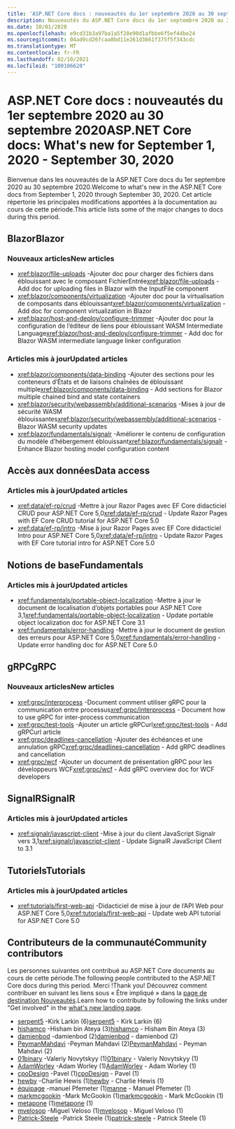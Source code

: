 ```yaml
---
title: 'ASP.NET Core docs : nouveautés du 1er septembre 2020 au 30 septembre 2020'
description: Nouveautés du ASP.NET Core docs du 1er septembre 2020 au 30 septembre 2020.
ms.date: 10/01/2020
ms.openlocfilehash: e9cd31b3a97ba1a5f28e90d1afbbe6f5ef44be24
ms.sourcegitcommit: 04ad9cd26fcaa8bd11e261d3661f375f5f343cdc
ms.translationtype: MT
ms.contentlocale: fr-FR
ms.lasthandoff: 02/10/2021
ms.locfileid: "100106620"
---
```

# <a name="aspnet-core-docs-whats-new-for-september-1-2020---september-30-2020"></a><span data-ttu-id="4cc1e-103">ASP.NET Core docs : nouveautés du 1er septembre 2020 au 30 septembre 2020</span><span class="sxs-lookup"><span data-stu-id="4cc1e-103">ASP.NET Core docs: What's new for September 1, 2020 - September 30, 2020</span></span>

<span data-ttu-id="4cc1e-104">Bienvenue dans les nouveautés de la ASP.NET Core docs du 1er septembre 2020 au 30 septembre 2020.</span><span class="sxs-lookup"><span data-stu-id="4cc1e-104">Welcome to what's new in the ASP.NET Core docs from September 1, 2020 through September 30, 2020.</span></span> <span data-ttu-id="4cc1e-105">Cet article répertorie les principales modifications apportées à la documentation au cours de cette période.</span><span class="sxs-lookup"><span data-stu-id="4cc1e-105">This article lists some of the major changes to docs during this period.</span></span>

## <a name="blazor"></a><span data-ttu-id="4cc1e-106">Blazor</span><span class="sxs-lookup"><span data-stu-id="4cc1e-106">Blazor</span></span>

### <a name="new-articles"></a><span data-ttu-id="4cc1e-107">Nouveaux articles</span><span class="sxs-lookup"><span data-stu-id="4cc1e-107">New articles</span></span>

- <span data-ttu-id="4cc1e-108"><xref:blazor/file-uploads> -Ajouter doc pour charger des fichiers dans éblouissant avec le composant FichierEntrée</span><span class="sxs-lookup"><span data-stu-id="4cc1e-108"><xref:blazor/file-uploads> - Add doc for uploading files in Blazor with the InputFile component</span></span>
- <span data-ttu-id="4cc1e-109"><xref:blazor/components/virtualization> -Ajouter doc pour la virtualisation de composants dans éblouissant</span><span class="sxs-lookup"><span data-stu-id="4cc1e-109"><xref:blazor/components/virtualization> - Add doc for component virtualization in Blazor</span></span>
- <span data-ttu-id="4cc1e-110"><xref:blazor/host-and-deploy/configure-trimmer> -Ajouter doc pour la configuration de l’éditeur de liens pour éblouissant WASM Intermediate Language</span><span class="sxs-lookup"><span data-stu-id="4cc1e-110"><xref:blazor/host-and-deploy/configure-trimmer> - Add doc for Blazor WASM intermediate language linker configuration</span></span>

### <a name="updated-articles"></a><span data-ttu-id="4cc1e-111">Articles mis à jour</span><span class="sxs-lookup"><span data-stu-id="4cc1e-111">Updated articles</span></span>

- <span data-ttu-id="4cc1e-112"><xref:blazor/components/data-binding> -Ajouter des sections pour les conteneurs d’États et de liaisons chaînées de éblouissant multiple</span><span class="sxs-lookup"><span data-stu-id="4cc1e-112"><xref:blazor/components/data-binding> - Add sections for Blazor multiple chained bind and state containers</span></span>
- <span data-ttu-id="4cc1e-113"><xref:blazor/security/webassembly/additional-scenarios> -Mises à jour de sécurité WASM éblouissantes</span><span class="sxs-lookup"><span data-stu-id="4cc1e-113"><xref:blazor/security/webassembly/additional-scenarios> - Blazor WASM security updates</span></span>
- <span data-ttu-id="4cc1e-114"><xref:blazor/fundamentals/signalr> -Améliorer le contenu de configuration du modèle d’hébergement éblouissant</span><span class="sxs-lookup"><span data-stu-id="4cc1e-114"><xref:blazor/fundamentals/signalr> - Enhance Blazor hosting model configuration content</span></span>

## <a name="data-access"></a><span data-ttu-id="4cc1e-115">Accès aux données</span><span class="sxs-lookup"><span data-stu-id="4cc1e-115">Data access</span></span>

### <a name="updated-articles"></a><span data-ttu-id="4cc1e-116">Articles mis à jour</span><span class="sxs-lookup"><span data-stu-id="4cc1e-116">Updated articles</span></span>

- <span data-ttu-id="4cc1e-117"><xref:data/ef-rp/crud> -Mettre à jour Razor Pages avec EF Core didacticiel CRUD pour ASP.NET Core 5,0</span><span class="sxs-lookup"><span data-stu-id="4cc1e-117"><xref:data/ef-rp/crud> - Update Razor Pages with EF Core CRUD tutorial for ASP.NET Core 5.0</span></span>
- <span data-ttu-id="4cc1e-118"><xref:data/ef-rp/intro> -Mise à jour Razor Pages avec EF Core didacticiel Intro pour ASP.NET Core 5,0</span><span class="sxs-lookup"><span data-stu-id="4cc1e-118"><xref:data/ef-rp/intro> - Update Razor Pages with EF Core tutorial intro for ASP.NET Core 5.0</span></span>

## <a name="fundamentals"></a><span data-ttu-id="4cc1e-119">Notions de base</span><span class="sxs-lookup"><span data-stu-id="4cc1e-119">Fundamentals</span></span>

### <a name="updated-articles"></a><span data-ttu-id="4cc1e-120">Articles mis à jour</span><span class="sxs-lookup"><span data-stu-id="4cc1e-120">Updated articles</span></span>

- <span data-ttu-id="4cc1e-121"><xref:fundamentals/portable-object-localization> -Mettre à jour le document de localisation d’objets portables pour ASP.NET Core 3,1</span><span class="sxs-lookup"><span data-stu-id="4cc1e-121"><xref:fundamentals/portable-object-localization> - Update portable object localization doc for ASP.NET Core 3.1</span></span>
- <span data-ttu-id="4cc1e-122"><xref:fundamentals/error-handling> -Mettre à jour le document de gestion des erreurs pour ASP.NET Core 5,0</span><span class="sxs-lookup"><span data-stu-id="4cc1e-122"><xref:fundamentals/error-handling> - Update error handling doc for ASP.NET Core 5.0</span></span>

## <a name="grpc"></a><span data-ttu-id="4cc1e-123">gRPC</span><span class="sxs-lookup"><span data-stu-id="4cc1e-123">gRPC</span></span>

### <a name="new-articles"></a><span data-ttu-id="4cc1e-124">Nouveaux articles</span><span class="sxs-lookup"><span data-stu-id="4cc1e-124">New articles</span></span>

- <span data-ttu-id="4cc1e-125"><xref:grpc/interprocess> -Document comment utiliser gRPC pour la communication entre processus</span><span class="sxs-lookup"><span data-stu-id="4cc1e-125"><xref:grpc/interprocess> - Document how to use gRPC for inter-process communication</span></span>
- <span data-ttu-id="4cc1e-126"><xref:grpc/test-tools> -Ajouter un article gRPCurl</span><span class="sxs-lookup"><span data-stu-id="4cc1e-126"><xref:grpc/test-tools> - Add gRPCurl article</span></span>
- <span data-ttu-id="4cc1e-127"><xref:grpc/deadlines-cancellation> -Ajouter des échéances et une annulation gRPC</span><span class="sxs-lookup"><span data-stu-id="4cc1e-127"><xref:grpc/deadlines-cancellation> - Add gRPC deadlines and cancellation</span></span>
- <span data-ttu-id="4cc1e-128"><xref:grpc/wcf> -Ajouter un document de présentation gRPC pour les développeurs WCF</span><span class="sxs-lookup"><span data-stu-id="4cc1e-128"><xref:grpc/wcf> - Add gRPC overview doc for WCF developers</span></span>

## <a name="signalr"></a><span data-ttu-id="4cc1e-129">SignalR</span><span class="sxs-lookup"><span data-stu-id="4cc1e-129">SignalR</span></span>

### <a name="updated-articles"></a><span data-ttu-id="4cc1e-130">Articles mis à jour</span><span class="sxs-lookup"><span data-stu-id="4cc1e-130">Updated articles</span></span>

- <span data-ttu-id="4cc1e-131"><xref:signalr/javascript-client> -Mise à jour du client JavaScript Signalr vers 3,1</span><span class="sxs-lookup"><span data-stu-id="4cc1e-131"><xref:signalr/javascript-client> - Update SignalR JavaScript Client to 3.1</span></span>

## <a name="tutorials"></a><span data-ttu-id="4cc1e-132">Tutoriels</span><span class="sxs-lookup"><span data-stu-id="4cc1e-132">Tutorials</span></span>

### <a name="updated-articles"></a><span data-ttu-id="4cc1e-133">Articles mis à jour</span><span class="sxs-lookup"><span data-stu-id="4cc1e-133">Updated articles</span></span>

- <span data-ttu-id="4cc1e-134"><xref:tutorials/first-web-api> -Didacticiel de mise à jour de l’API Web pour ASP.NET Core 5,0</span><span class="sxs-lookup"><span data-stu-id="4cc1e-134"><xref:tutorials/first-web-api> - Update web API tutorial for ASP.NET Core 5.0</span></span>

## <a name="community-contributors"></a><span data-ttu-id="4cc1e-135">Contributeurs de la communauté</span><span class="sxs-lookup"><span data-stu-id="4cc1e-135">Community contributors</span></span>

<span data-ttu-id="4cc1e-136">Les personnes suivantes ont contribué au ASP.NET Core documents au cours de cette période.</span><span class="sxs-lookup"><span data-stu-id="4cc1e-136">The following people contributed to the ASP.NET Core docs during this period.</span></span> <span data-ttu-id="4cc1e-137">Merci !</span><span class="sxs-lookup"><span data-stu-id="4cc1e-137">Thank you!</span></span> <span data-ttu-id="4cc1e-138">Découvrez comment contribuer en suivant les liens sous « Être impliqué » dans la [page de destination Nouveautés](index.yml).</span><span class="sxs-lookup"><span data-stu-id="4cc1e-138">Learn how to contribute by following the links under "Get involved" in the [what's new landing page](index.yml).</span></span>

- <span data-ttu-id="4cc1e-139">[serpent5](https://github.com/serpent5) -Kirk Larkin (6)</span><span class="sxs-lookup"><span data-stu-id="4cc1e-139">[serpent5](https://github.com/serpent5) - Kirk Larkin (6)</span></span>
- <span data-ttu-id="4cc1e-140">[hishamco](https://github.com/hishamco) -Hisham bin Ateya (3)</span><span class="sxs-lookup"><span data-stu-id="4cc1e-140">[hishamco](https://github.com/hishamco) - Hisham Bin Ateya (3)</span></span>
- <span data-ttu-id="4cc1e-141">[damienbod](https://github.com/damienbod) -damienbod (2)</span><span class="sxs-lookup"><span data-stu-id="4cc1e-141">[damienbod](https://github.com/damienbod) - damienbod (2)</span></span>
- <span data-ttu-id="4cc1e-142">[PeymanMahdavi](https://github.com/PeymanMahdavi) -Peyman Mahdavi (2)</span><span class="sxs-lookup"><span data-stu-id="4cc1e-142">[PeymanMahdavi](https://github.com/PeymanMahdavi) - Peyman Mahdavi (2)</span></span>
- <span data-ttu-id="4cc1e-143">[01binary](https://github.com/01binary) -Valeriy Novytskyy (1)</span><span class="sxs-lookup"><span data-stu-id="4cc1e-143">[01binary](https://github.com/01binary) - Valeriy Novytskyy (1)</span></span>
- <span data-ttu-id="4cc1e-144">[AdamWorley](https://github.com/AdamWorley) -Adam Worley (1)</span><span class="sxs-lookup"><span data-stu-id="4cc1e-144">[AdamWorley](https://github.com/AdamWorley) - Adam Worley (1)</span></span>
- <span data-ttu-id="4cc1e-145">[cpoDesign](https://github.com/cpoDesign) -Pavel (1)</span><span class="sxs-lookup"><span data-stu-id="4cc1e-145">[cpoDesign](https://github.com/cpoDesign) - Pavel (1)</span></span>
- <span data-ttu-id="4cc1e-146">[hewby](https://github.com/hewby) -Charlie Hewis (1)</span><span class="sxs-lookup"><span data-stu-id="4cc1e-146">[hewby](https://github.com/hewby) - Charlie Hewis (1)</span></span>
- <span data-ttu-id="4cc1e-147">[équipage](https://github.com/manne) -manuel Pfemeter (1)</span><span class="sxs-lookup"><span data-stu-id="4cc1e-147">[manne](https://github.com/manne) - Manuel Pfemeter (1)</span></span>
- <span data-ttu-id="4cc1e-148">[markmcgookin](https://github.com/markmcgookin) -Mark McGookin (1)</span><span class="sxs-lookup"><span data-stu-id="4cc1e-148">[markmcgookin](https://github.com/markmcgookin) - Mark McGookin (1)</span></span>
- <span data-ttu-id="4cc1e-149">[metapone](https://github.com/metapone) (1)</span><span class="sxs-lookup"><span data-stu-id="4cc1e-149">[metapone](https://github.com/metapone) (1)</span></span>
- <span data-ttu-id="4cc1e-150">[mvelosop](https://github.com/mvelosop) -Miguel Veloso (1)</span><span class="sxs-lookup"><span data-stu-id="4cc1e-150">[mvelosop](https://github.com/mvelosop) - Miguel Veloso (1)</span></span>
- <span data-ttu-id="4cc1e-151">[Patrick-Steele](https://github.com/patrick-steele) -Patrick Steele (1)</span><span class="sxs-lookup"><span data-stu-id="4cc1e-151">[patrick-steele](https://github.com/patrick-steele) - Patrick Steele (1)</span></span>
